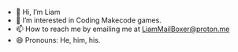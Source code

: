 - 👋 Hi, I’m Liam
- 👀 I’m interested in Coding Makecode games.
- 📫 How to reach me by emailing me at LiamMailBoxer@proton.me
- 😄 Pronouns: He, him, his.

